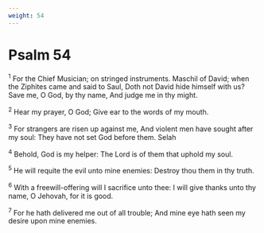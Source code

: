 ```yaml
---
weight: 54
---
```


# Psalm 54

<sup>1</sup> For the Chief Musician; on stringed instruments. Maschil of David; when the Ziphites came and said to Saul, Doth not David hide himself with us? Save me, O God, by thy name, And judge me in thy might. 

<sup>2</sup> Hear my prayer, O God; Give ear to the words of my mouth. 

<sup>3</sup> For strangers are risen up against me, And violent men have sought after my soul: They have not set God before them. Selah 

<sup>4</sup> Behold, God is my helper: The Lord is of them that uphold my soul. 

<sup>5</sup> He will requite the evil unto mine enemies: Destroy thou them in thy truth. 

<sup>6</sup> With a freewill-offering will I sacrifice unto thee: I will give thanks unto thy name, O Jehovah, for it is good. 

<sup>7</sup> For he hath delivered me out of all trouble; And mine eye hath seen my desire upon mine enemies. 


